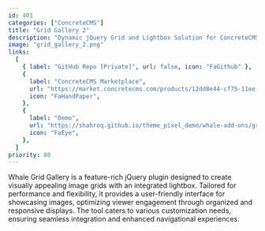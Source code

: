 ```yaml
---
id: 401
categories: ["ConcreteCMS"]
title: "Grid Gallery 2"
description: "Dynamic jQuery Grid and Lightbox Solution for ConcreteCMS"
image: "grid_gallery_2.png"
links:
  [
    { label: "GitHub Repo [Private]", url: false, icon: "FaGithub" },
    {
      label: "ConcreteCMS Marketplace",
      url: "https://market.concretecms.com/products/12dd8e44-cf75-11ee-b9df-0a97d4ce16b9",
      icon: "FaHandPaper",
    },
    {
      label: "Demo",
      url: "https://shahroq.github.io/theme_pixel_demo/whale-add-ons/grid-gallery.html",
      icon: "FaEye",
    },
  ]
priority: 80
---
```


Whale Grid Gallery is a feature-rich jQuery plugin designed to create visually appealing image grids with an integrated lightbox. Tailored for performance and flexibility, it provides a user-friendly interface for showcasing images, optimizing viewer engagement through organized and responsive displays. The tool caters to various customization needs, ensuring seamless integration and enhanced navigational experiences.

